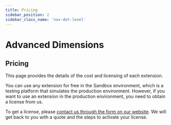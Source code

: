 ```yaml
---
title: Pricing
sidebar_position: 2
sidebar_class_name: 'nav-det-level'
---
```


# <span className="fusion5-text">Advanced Dimensions</span>

## Pricing

This page provides the details of the cost and licensing of each extension. 

You can use any extension for free in the Sandbox environment, which is a testing platform that simulates the production environment. However, if you want to use an extension in the production environment, you need to obtain a license from us. 

To get a license, please [contact us through the form on our website](https://www.fusion5.co.nz/contact-us/). We will get back to you with a quote and the steps to activate your license.

<!-- 
## Monthly Fee

| Version          | Limitations        | Price (NZD)       |
| ------           | ------             | ----              |
| Basic            | 30 users max       | $XZY              |
| Unlimited        | Unlimited          | $VVXS             | 
-->